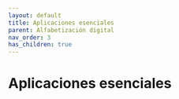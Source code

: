```yaml
---
layout: default
title: Aplicaciones esenciales
parent: Alfabetización digital
nav_order: 3
has_children: true
---
```


# Aplicaciones esenciales